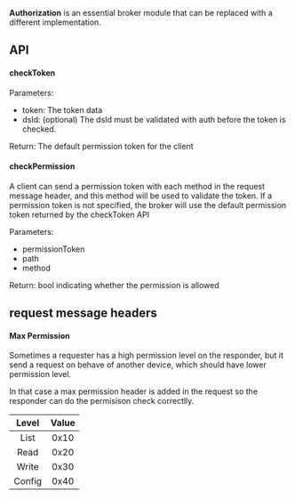 
**Authorization** is an essential broker module that can be replaced with a different implementation.


## API 

#### checkToken
Parameters:
* token: The token data
* dsId: (optional) The dsId must be validated with auth before the token is checked.

Return: The default permission token for the client


#### checkPermission

A client can send a permission token with each method in the request message header, and this method will be used to validate the token. If a permission token is not specified, the broker will use the default permission token returned by the checkToken API

Parameters:
* permissionToken
* path
* method

Return: bool indicating whether the permission is allowed


## request message headers

#### Max Permission
Sometimes a requester has a high permission level on the responder, but it send a request on behave of another device, which should have lower permission level.

In that case a max permission header is added in the request so the responder can do the permisison check correctlly.

| Level| Value | 
|:-------------:|:-------------:|
| List | 0x10 |  
| Read | 0x20 | 
| Write | 0x30 |  
| Config| 0x40 | 
